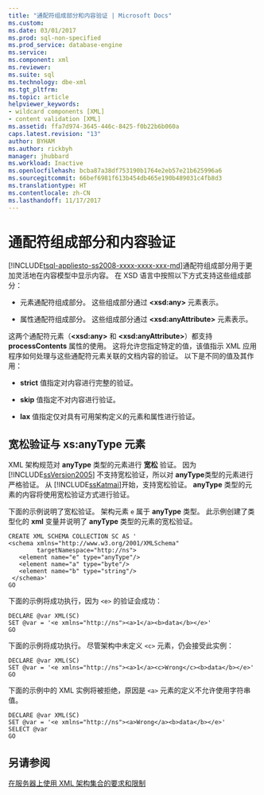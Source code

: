 ```yaml
---
title: "通配符组成部分和内容验证 | Microsoft Docs"
ms.custom: 
ms.date: 03/01/2017
ms.prod: sql-non-specified
ms.prod_service: database-engine
ms.service: 
ms.component: xml
ms.reviewer: 
ms.suite: sql
ms.technology: dbe-xml
ms.tgt_pltfrm: 
ms.topic: article
helpviewer_keywords:
- wildcard components [XML]
- content validation [XML]
ms.assetid: ffa7d974-3645-446c-8425-f0b22b6b060a
caps.latest.revision: "13"
author: BYHAM
ms.author: rickbyh
manager: jhubbard
ms.workload: Inactive
ms.openlocfilehash: bcba87a38df753190b1764e2eb57e21b625996a6
ms.sourcegitcommit: 66bef6981f613b454db465e190b489031c4fb8d3
ms.translationtype: HT
ms.contentlocale: zh-CN
ms.lasthandoff: 11/17/2017
---
```

# <a name="wildcard-components-and-content-validation"></a>通配符组成部分和内容验证
[!INCLUDE[tsql-appliesto-ss2008-xxxx-xxxx-xxx-md](../../includes/tsql-appliesto-ss2008-xxxx-xxxx-xxx-md.md)]通配符组成部分用于更加灵活地在内容模型中显示内容。 在 XSD 语言中按照以下方式支持这些组成部分：  
  
-   元素通配符组成部分。 这些组成部分通过 **\<xsd:any>** 元素表示。  
  
-   属性通配符组成部分。 这些组成部分通过 **\<xsd:anyAttribute>** 元素表示。  
  
 这两个通配符元素（**\<xsd:any>** 和 **\<xsd:anyAttribute>**）都支持 **processContents** 属性的使用。 这将允许您指定特定的值，该值指示 XML 应用程序如何处理与这些通配符元素关联的文档内容的验证。 以下是不同的值及其作用：  
  
-   **strict** 值指定对内容进行完整的验证。  
  
-   **skip** 值指定不对内容进行验证。  
  
-   **lax** 值指定仅对具有可用架构定义的元素和属性进行验证。  
  
## <a name="lax-validation-and-xsanytype-elements"></a>宽松验证与 xs:anyType 元素  
 XML 架构规范对 **anyType** 类型的元素进行 **宽松** 验证。 因为 [!INCLUDE[ssVersion2005](../../includes/ssversion2005-md.md)] 不支持宽松验证，所以对 **anyType**类型的元素进行严格验证。 从 [!INCLUDE[ssKatmai](../../includes/sskatmai-md.md)]开始，支持宽松验证。 **anyType** 类型的元素的内容将使用宽松验证方式进行验证。  
  
 下面的示例说明了宽松验证。 架构元素 `e` 属于 **anyType** 类型。 此示例创建了类型化的 **xml** 变量并说明了 **anyType** 类型的元素的宽松验证。  
  
```  
CREATE XML SCHEMA COLLECTION SC AS '  
<schema xmlns="http://www.w3.org/2001/XMLSchema"   
        targetNamespace="http://ns">  
   <element name="e" type="anyType"/>  
   <element name="a" type="byte"/>  
   <element name="b" type="string"/>  
 </schema>'  
GO  
```  
  
 下面的示例将成功执行，因为 `<e>` 的验证会成功：  
  
```  
DECLARE @var XML(SC)  
SET @var = '<e xmlns="http://ns"><a>1</a><b>data</b></e>'  
GO  
```  
  
 下面的示例将成功执行。 尽管架构中未定义 `<c>` 元素，仍会接受此实例：  
  
```  
DECLARE @var XML(SC)  
SET @var = '<e xmlns="http://ns"><a>1</a><c>Wrong</c><b>data</b></e>'  
GO  
```  
  
 下面的示例中的 XML 实例将被拒绝，原因是 `<a>` 元素的定义不允许使用字符串值。  
  
```  
DECLARE @var XML(SC)  
SET @var = '<e xmlns="http://ns"><a>Wrong</a><b>data</b></e>'  
SELECT @var  
GO  
```  
  
## <a name="see-also"></a>另请参阅  
 [在服务器上使用 XML 架构集合的要求和限制](../../relational-databases/xml/requirements-and-limitations-for-xml-schema-collections-on-the-server.md)  
  
  
